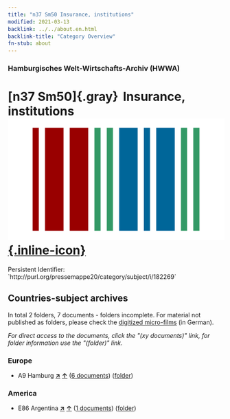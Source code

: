 ```yaml
---
title: "n37 Sm50 Insurance, institutions"
modified: 2021-03-13
backlink: ../../about.en.html
backlink-title: "Category Overview"
fn-stub: about
---
```


### Hamburgisches Welt-Wirtschafts-Archiv (HWWA)

# [n37 Sm50]{.gray}&#8201; Insurance, institutions &#160; [![Wikidata](/images/Wikidata-logo.svg "Wikidata"){.inline-icon}](http://www.wikidata.org/entity/Q104711296)

<div class="hint">Persistent Identifier: `http://purl.org/pressemappe20/category/subject/i/182269`</div>







## Countries-subject archives





In total 2 folders, 7 documents - folders incomplete.
For material not published as folders, please check the [digitized micro-films](/film/h1_sh.de.html) (in German).

_For direct access to the documents, click the "(xy documents)" link, for folder information use the "(folder)" link._



### Europe

- A9 Hamburg [**&nearr;**](../../../geo/i/140905/about.en.html "Hamburg (all folders)") [**&uarr;**](../../../geo/about.en.html#A9 "Country category system") (<a href="https://pm20.zbw.eu/iiifview/folder/sh/140905,182269" title="about: Hamburg : Insurance, institutions" target="_blank">6 documents</a>) ([folder](../../../../folder/sh/1409xx/140905/1822xx/182269/about.en.html))

### America

- E86 Argentina [**&nearr;**](../../../geo/i/141692/about.en.html "Argentina (all folders)") [**&uarr;**](../../../geo/about.en.html#E86 "Country category system") (<a href="https://pm20.zbw.eu/iiifview/folder/sh/141692,182269" title="about: Argentina : Insurance, institutions" target="_blank">1 documents</a>) ([folder](../../../../folder/sh/1416xx/141692/1822xx/182269/about.en.html))








